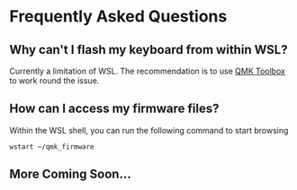 # Frequently Asked Questions

## Why can't I flash my keyboard from within WSL?

Currently a limitation of WSL. The recommendation is to use [QMK Toolbox](https://github.com/qmk/qmk_toolbox) to work round the issue.

## How can I access my firmware files?

Within the WSL shell, you can run the following command to start browsing

```console
wstart ~/qmk_firmware
```

## More Coming Soon...
